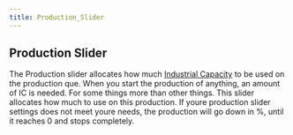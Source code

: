 ```yaml
---
title: Production_Slider
---
```



##  Production Slider 

The Production slider allocates how much [Industrial
Capacity](/wiki/Industrial_Capacity "Industrial Capacity") to be used on
the production que. When you start the production of anything, an amount
of IC is needed. For some things more than other things. This slider
allocates how much to use on this production. If youre production slider
settings does not meet youre needs, the production will go down in %,
until it reaches 0 and stops completely.
